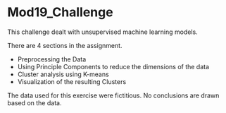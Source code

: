 # Mod19_Challenge

This challenge dealt with unsupervised machine learning models.

There are 4 sections in the assignment.

- Preprocessing the Data
- Using Principle Components to reduce the dimensions of the data
- Cluster analysis using K-means
- Visualization of the resulting Clusters

The data used for this exercise were fictitious.  No conclusions are drawn based on the data.

